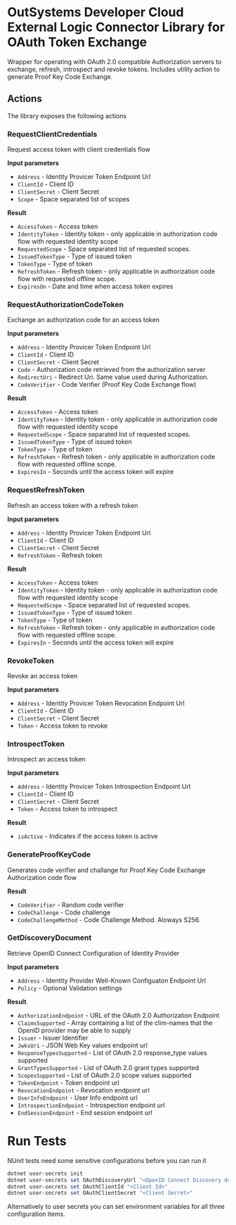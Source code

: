 # OutSystems Developer Cloud External Logic Connector Library for OAuth Token Exchange

Wrapper for operating with OAuth 2.0 compatible Authorization servers to exchange, refresh, introspect and revoke tokens. Includes utility action to generate Proof Key Code Exchange.

## Actions
The library exposes the following actions

### RequestClientCredentials

Request access token with client credentials flow

**Input parameters**

* `Address` - Identity Provicer Token Endpoint Url
* `ClientId` - Client ID
* `ClientSecret` - Client Secret
* `Scope` - Space separated list of scopes

**Result**

* `AccessToken` - Access token
* `IdentityToken` - Identity token - only applicable in authorization code flow with requested identity scope
* `RequestedScope` - Space separated list of requested scopes.
* `IssuedTokenType` - Type of issued token
* `TokenType` - Type of token
* `RefreshToken` - Refresh token - only applicable in authorization code flow with requested offline scope.
* `ExpiresOn` - Date and time when access token expires

### RequestAuthorizationCodeToken

Exchange an authorization code for an access token

**Input parameters**

* `Address` - Identity Provicer Token Endpoint Url
* `ClientId` - Client ID
* `ClientSecret` - Client Secret
* `Code` - Authorization code retrieved from the authorization server
* `RedirectUri` - Redirect Uri. Same value used during Authorization.
* `CodeVerifier` - Code Verifier (Proof Key Code Exchange flow)

**Result**

* `AccessToken` - Access token
* `IdentityToken` - Identity token - only applicable in authorization code flow with requested identity scope
* `RequestedScope` - Space separated list of requested scopes.
* `IssuedTokenType` - Type of issued token
* `TokenType` - Type of token
* `RefreshToken` - Refresh token - only applicable in authorization code flow with requested offline scope.
* `ExpiresIn` - Seconds until the access token will expire

### RequestRefreshToken

Refresh an access token with a refresh token

**Input parameters**

* `Address` - Identity Provicer Token Endpoint Url
* `ClientId` - Client ID
* `ClientSecret` - Client Secret
* `RefreshToken` - Refresh token

**Result**

* `AccessToken` - Access token
* `IdentityToken` - Identity token - only applicable in authorization code flow with requested identity scope
* `RequestedScope` - Space separated list of requested scopes.
* `IssuedTokenType` - Type of issued token
* `TokenType` - Type of token
* `RefreshToken` - Refresh token - only applicable in authorization code flow with requested offline scope.
* `ExpiresIn` - Seconds until the access token will expire

### RevokeToken

Revoke an access token

**Input parameters**

* `Address` - Identity Provicer Token Revocation Endpoint Url
* `ClientId` - Client ID
* `ClientSecret` - Client Secret
* `Token` - Access token to revoke

### IntrospectToken

Introspect an access token

**Input parameters**

* `Address` - Identity Provicer Token Introspection Endpoint Url
* `ClientId` - Client ID
* `ClientSecret` - Client Secret
* `Token` - Access token to introspect

**Result**

* `isActive` - Indicates if the access token is active

### GenerateProofKeyCode

Generates code verifier and challange for Proof Key Code Exchange Authorization code flow

**Result**

* `CodeVerifier` - Random code verifier
* `CodeChallenge` - Code challenge
* `CodeChallengeMethod` - Code Challenge Method. Aloways S256.

### GetDiscoveryDocument

Retrieve OpenID Connect Configuration of Identity Provider

**Input parameters**

* `Address` - Identity Provider Well-Known Configuaton Endpoint Url
* `Policy` - Optional Validation settings

**Result**

* `AuthorizationEndpoint` - URL of the OAuth 2.0 Authorization Endpoint
* `ClaimsSupported` - Array containing a list of the clim-names that the OpenID provider may be able to supply
* `Issuer` - Issuer Identifier
* `JwksUri` - JSON Web Key values endpoint url
* `ResponseTypesSupported` - List of OAuth 2.0 response_type values supported
* `GrantTypesSupported` - List of OAuth 2.0 grant types supported
* `ScopesSupported` - List of OAuth 2.0 scope values supported
* `TokenEndpoint` - Token endpoint url
* `RevocationEndpoint` - Revocation endpoint url
* `UserInfoEndpoint` - User Info endpoint url
* `IntrospectionEndpoint` - Introspection endpoint url
* `EndSessionEndpoint` - End session endpoint url

# Run Tests

NUnit tests need some sensitive configurations before you can run it

```powershell
dotnet user-secrets init
dotnet user-secrets set OAuthDiscoveryUrl "<OpenID Connect Discovery document endpoint Url>"
dotnet user-secrets set OAuthClientId "<Client Id>"
dotnet user-secrets set OAuthClientSecret "<Client Secret>"
```

Alternatively to user secrets you can set environment variables for all three configuration items.